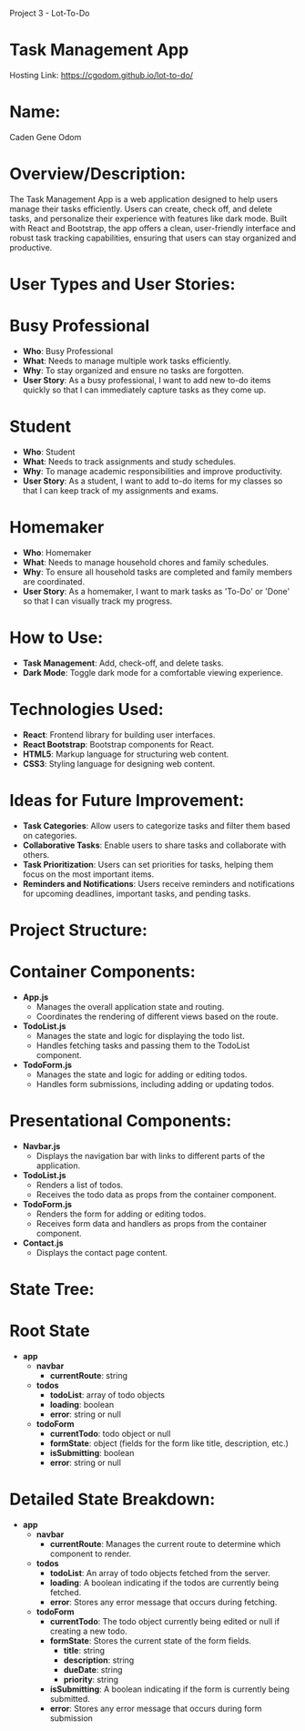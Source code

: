 Project 3 - Lot-To-Do
# Task Management App


Hosting Link: https://cgodom.github.io/lot-to-do/


# Name:
Caden Gene Odom

# Overview/Description:
The Task Management App is a web application designed to help users manage their tasks efficiently. Users can create, check off, and delete tasks, and personalize their experience with features like dark mode. Built with React and Bootstrap, the app offers a clean, user-friendly interface and robust task tracking capabilities, ensuring that users can stay organized and productive.


# User Types and User Stories:

  # Busy Professional
  - **Who**: Busy Professional
  - **What**: Needs to manage multiple work tasks efficiently.
  - **Why**: To stay organized and ensure no tasks are forgotten.
  - **User Story**: As a busy professional, I want to add new to-do items quickly so that I can immediately capture tasks as they come up.

  # Student
  - **Who**: Student
  - **What**: Needs to track assignments and study schedules.
  - **Why**: To manage academic responsibilities and improve productivity.
  - **User Story**: As a student, I want to add to-do items for my classes so that I can keep track of my assignments and exams.

  # Homemaker
  - **Who**: Homemaker
  - **What**: Needs to manage household chores and family schedules.
  - **Why**: To ensure all household tasks are completed and family members are coordinated.
  - **User Story**: As a homemaker, I want to mark tasks as 'To-Do' or 'Done' so that I can visually track my progress.


# How to Use:
- **Task Management**: Add, check-off, and delete tasks.
- **Dark Mode**: Toggle dark mode for a comfortable viewing experience.

# Technologies Used:
  - **React**: Frontend library for building user interfaces.
  - **React Bootstrap**: Bootstrap components for React.
  - **HTML5**: Markup language for structuring web content.
  - **CSS3**: Styling language for designing web content.

# Ideas for Future Improvement:
  - **Task Categories**: Allow users to categorize tasks and filter them based on categories.
  - **Collaborative Tasks**: Enable users to share tasks and collaborate with others.
  - **Task Prioritization**: Users can set priorities for tasks, helping them focus on the most important items.
  - **Reminders and Notifications**: Users receive reminders and notifications for upcoming deadlines, important tasks, and pending tasks.


# Project Structure:

  # Container Components:
  - **App.js**
      - Manages the overall application state and routing.
      - Coordinates the rendering of different views based on the route.
  - **TodoList.js**
      - Manages the state and logic for displaying the todo list.
      - Handles fetching tasks and passing them to the TodoList component.
  - **TodoForm.js**
      - Manages the state and logic for adding or editing todos.
      - Handles form submissions, including adding or updating todos.

  # Presentational Components:
  - **Navbar.js**
      - Displays the navigation bar with links to different parts of the application.
  - **TodoList.js**
      - Renders a list of todos.
      - Receives the todo data as props from the container component.
  - **TodoForm.js**
      - Renders the form for adding or editing todos.
      - Receives form data and handlers as props from the container component.
  - **Contact.js**
      - Displays the contact page content.



# State Tree:

  # Root State
  - **app**
    - **navbar**
      - **currentRoute**: string
    - **todos**
      - **todoList**: array of todo objects
      - **loading**: boolean
      - **error**: string or null
    - **todoForm**
      - **currentTodo**: todo object or null
      - **formState**: object (fields for the form like title, description, etc.)
      - **isSubmitting**: boolean
      - **error**: string or null


# Detailed State Breakdown:

  - **app**
    - **navbar**
      - **currentRoute**: Manages the current route to determine which component to render.
    - **todos**
      - **todoList**: An array of todo objects fetched from the server.
      - **loading**: A boolean indicating if the todos are currently being fetched.
      - **error**: Stores any error message that occurs during fetching.
    - **todoForm**
      - **currentTodo**: The todo object currently being edited or null if creating a new todo.
      - **formState**: Stores the current state of the form fields.
        - **title**: string
        - **description**: string
        - **dueDate**: string
        - **priority**: string
      - **isSubmitting**: A boolean indicating if the form is currently being submitted.
      - **error**: Stores any error message that occurs during form submission
      